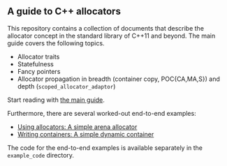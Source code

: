 ## A guide to C++ allocators

This repository contains a collection of documents that describe the allocator
concept in the standard library of C++11 and beyond. The main guide covers the
following topics.

* Allocator traits
* Statefulness
* Fancy pointers
* Allocator propagation in breadth (container copy, POC{CA,MA,S}) and depth (`scoped_allocator_adaptor`)

Start reading with [the main guide](https://rawgit.com/google/cxx-std-draft/allocator-paper/allocator_user_guide.html).

Furthermore, there are several worked-out end-to-end examples:

* [Using allocators: A simple arena allocator](https://rawgit.com/google/cxx-std-draft/allocator-paper/allocator_example_usage.html)
* [Writing containers: A simple dynamic container](https://rawgit.com/google/cxx-std-draft/allocator-paper/allocator_example_usage.html)

The code for the end-to-end examples is available separately in the `example_code` directory.
